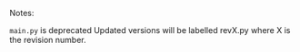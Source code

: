 Notes:

`main.py` is deprecated
Updated versions will be labelled revX.py where X is the revision number.
